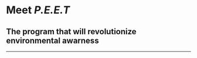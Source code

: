 # **Meet** ***P.E.E.T***
## The program that will revolutionize environmental awarness
*******************************************************
